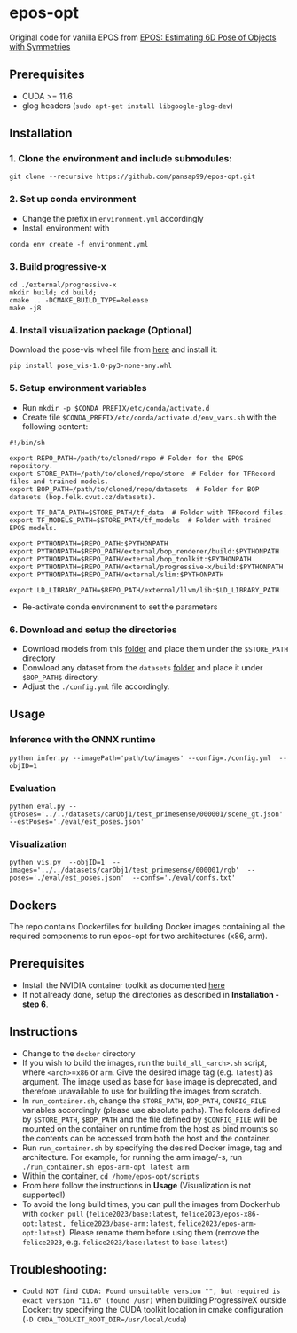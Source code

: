 # epos-opt

Original code for vanilla EPOS from [EPOS: Estimating 6D Pose of Objects with Symmetries](https://github.com/thodan/epos)
## Prerequisites
- CUDA >= 11.6
- glog headers (`sudo apt-get install libgoogle-glog-dev`)
## Installation

### 1. Clone the environment and include submodules:

```
git clone --recursive https://github.com/pansap99/epos-opt.git
```

### 2. Set up conda environment
- Change the prefix in `environment.yml` accordingly
- Install environment with
```
conda env create -f environment.yml
```

### 3. Build progressive-x

```
cd ./external/progressive-x
mkdir build; cd build;
cmake .. -DCMAKE_BUILD_TYPE=Release
make -j8
```

### 4. Install visualization package (Optional)

Download the pose-vis wheel file from [here](https://ntuagr-my.sharepoint.com/:f:/g/personal/psapoutzoglou_ntua_gr/EoR2e85O8xpDnRlNf9IFOb0B1N5fc_fjAgRqKB4v_KVEYA?e=7cqhW9) and install it:
```
pip install pose_vis-1.0-py3-none-any.whl
```

### 5. Setup environment variables
- Run `mkdir -p $CONDA_PREFIX/etc/conda/activate.d`
- Create file ```$CONDA_PREFIX/etc/conda/activate.d/env_vars.sh``` with the following content:

```
#!/bin/sh

export REPO_PATH=/path/to/cloned/repo # Folder for the EPOS repository.
export STORE_PATH=/path/to/cloned/repo/store  # Folder for TFRecord files and trained models.
export BOP_PATH=/path/to/cloned/repo/datasets  # Folder for BOP datasets (bop.felk.cvut.cz/datasets).

export TF_DATA_PATH=$STORE_PATH/tf_data  # Folder with TFRecord files.
export TF_MODELS_PATH=$STORE_PATH/tf_models  # Folder with trained EPOS models.

export PYTHONPATH=$REPO_PATH:$PYTHONPATH
export PYTHONPATH=$REPO_PATH/external/bop_renderer/build:$PYTHONPATH
export PYTHONPATH=$REPO_PATH/external/bop_toolkit:$PYTHONPATH
export PYTHONPATH=$REPO_PATH/external/progressive-x/build:$PYTHONPATH
export PYTHONPATH=$REPO_PATH/external/slim:$PYTHONPATH

export LD_LIBRARY_PATH=$REPO_PATH/external/llvm/lib:$LD_LIBRARY_PATH
```
- Re-activate conda environment to set the parameters

### 6. Download and setup the directories

- Download models from this [folder](https://ntuagr-my.sharepoint.com/:f:/g/personal/psapoutzoglou_ntua_gr/EnRqn_GBhJpKj_DOiuSLYlMBqtT8M2_HYY2hDAvcyyYdng?e=3wRcPN) and place them under the ```$STORE_PATH``` directory
- Donwload any dataset from the ```datasets``` [folder](https://ntuagr-my.sharepoint.com/:f:/g/personal/psapoutzoglou_ntua_gr/ElH4q1jy60pApZIKXSS33PYBO34GMvJOVg_x81g58ZzPbA?e=f3G6TX) and place it under ```$BOP_PATH$``` directory.
- Adjust the ```./config.yml``` file accordingly.

## Usage 

### Inference with the ONNX runtime

```
python infer.py --imagePath='path/to/images' --config=./config.yml  --objID=1
```

### Evaluation

```
python eval.py --gtPoses='../../datasets/carObj1/test_primesense/000001/scene_gt.json' --estPoses='./eval/est_poses.json'
```

### Visualization

```
python vis.py  --objID=1  --images='../../datasets/carObj1/test_primesense/000001/rgb'  --poses='./eval/est_poses.json'  --confs='./eval/confs.txt'
```
## Dockers
The repo contains Dockerfiles for building Docker images containing all the required components to run epos-opt for two architectures (x86, arm).
## Prerequisites
- Install the NVIDIA container toolkit as documented [here](https://docs.nvidia.com/datacenter/cloud-native/container-toolkit/latest/install-guide.html)
- If not already done, setup the directories as described in **Installation - step 6**.

## Instructions
- Change to the `docker` directory
- If you wish to build the images, run the `build_all_<arch>.sh` script, where `<arch>`=`x86` or `arm`. Give the desired image tag (e.g. `latest`) as argument. The image used as base for `base` image is deprecated, and therefore unavailable to use for building the images from scratch.  
- In `run_container.sh`, change the `STORE_PATH`, `BOP_PATH`, `CONFIG_FILE` variables accordingly (please use absolute paths). The folders defined by `$STORE_PATH`, `$BOP_PATH` and the file defined by `$CONFIG_FILE` will be mounted on the container on runtime from the host as bind mounts so the contents can be accessed from both the host and the container. 
- Run `run_container.sh` by specifying the desired Docker image, tag and architecture. For example, for running the arm image/-s, run `./run_container.sh epos-arm-opt latest arm`
- Within the container, `cd /home/epos-opt/scripts`
- From here follow the instructions in **Usage** (Visualization is not supported!)
- To avoid the long build times, you can pull the images from Dockerhub with `docker pull` (`felice2023/base:latest`, `felice2023/epos-x86-opt:latest, felice2023/base-arm:latest`, `felice2023/epos-arm-opt:latest`). Please rename them before using them (remove the `felice2023`, e.g. `felice2023/base:latest` to `base:latest`)

## Troubleshooting:
  - `Could NOT find CUDA: Found unsuitable version "", but required is exact
  version "11.6" (found /usr)` when building ProgressiveX outside Docker: try specifying the CUDA toolkit location in cmake configuration 
  (`-D CUDA_TOOLKIT_ROOT_DIR=/usr/local/cuda`)
